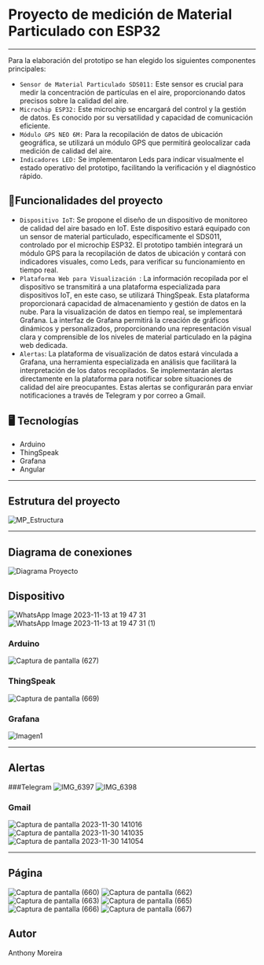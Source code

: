 # Proyecto de medición de Material Particulado con ESP32
***

Para la elaboración del prototipo se han elegido los siguientes componentes principales:

* `Sensor de Material Particulado SDS011:` Este sensor es crucial para medir la concentración de partículas en el aire, proporcionando datos precisos sobre la calidad del aire.
* `Microchip ESP32:` Este microchip se encargará del control y la gestión de datos. Es conocido por su versatilidad y capacidad de comunicación eficiente.
* `Módulo GPS NEO 6M:` Para la recopilación de datos de ubicación geográfica, se utilizará un módulo GPS que permitirá geolocalizar cada medición de calidad del aire.
* `Indicadores LED:` Se implementaron Leds para indicar visualmente el estado operativo del prototipo, facilitando la verificación y el diagnóstico rápido.


## :hammer:Funcionalidades del proyecto
- `Dispositivo IoT`: Se propone el diseño de un dispositivo de monitoreo de calidad del aire basado en IoT. Este dispositivo estará equipado con un sensor de material particulado, específicamente el SDS011, controlado por el microchip ESP32. El prototipo también integrará un módulo GPS para la recopilación de datos de ubicación y contará con indicadores visuales, como Leds, para verificar su funcionamiento en tiempo real.
- `Plataforma Web para Visualización `: La información recopilada por el dispositivo se transmitirá a una plataforma especializada para dispositivos IoT, en este caso, se utilizará ThingSpeak. Esta plataforma proporcionará capacidad de almacenamiento y gestión de datos en la nube. Para la visualización de datos en tiempo real, se implementará Grafana. La interfaz de Grafana permitirá la creación de gráficos dinámicos y personalizados, proporcionando una representación visual clara y comprensible de los niveles de material particulado en la página web dedicada.
- `Alertas`: La plataforma de visualización de datos estará vinculada a Grafana, una herramienta especializada en análisis que facilitará la interpretación de los datos recopilados. Se implementarán alertas directamente en la plataforma para notificar sobre situaciones de calidad del aire preocupantes. Estas alertas se configurarán para enviar notificaciones a través de Telegram y por correo a Gmail. 


## 🖥️ Tecnologías
- Arduino
- ThingSpeak 
- Grafana
- Angular


***
## Estrutura del proyecto

![MP_Estructura](https://github.com/AnthyS12/Sistema_MaterialParticulado_IOT/assets/50304139/c44aff2d-b871-4452-b852-b56fbcaeb651)

*** 
## Diagrama de conexiones

![Diagrama Proyecto](https://github.com/AnthyS12/Sistema_MaterialParticulado_IOT/assets/50304139/4692f78a-acea-4e90-8abb-af8a81baa625)

## Dispositivo
![WhatsApp Image 2023-11-13 at 19 47 31](https://github.com/AnthyS12/Sistema_MaterialParticulado_IOT/assets/50304139/b559cf11-bce8-4341-ad15-58b552a1e246)
![WhatsApp Image 2023-11-13 at 19 47 31 (1)](https://github.com/AnthyS12/Sistema_MaterialParticulado_IOT/assets/50304139/b7541bee-c064-4d1c-b36b-eca11ade68fd)


### Arduino
![Captura de pantalla (627)](https://github.com/AnthyS12/Sistema_MaterialParticulado_IOT/assets/50304139/77d75c0d-1a23-48f0-b0a5-904afed3bfde)

### ThingSpeak
![Captura de pantalla (669)](https://github.com/AnthyS12/Sistema_MaterialParticulado_IOT/assets/50304139/4101ff2f-cb69-4453-aad3-c3e26fc37863)

### Grafana
![Imagen1](https://github.com/AnthyS12/Sistema_MaterialParticulado_IOT/assets/50304139/f7176438-8b12-491f-873a-c91c48d24880)




***
## Alertas

###Telegram
![IMG_6397](https://github.com/AnthyS12/Sistema_MaterialParticulado_IOT/assets/50304139/c5e66967-6abf-491b-8908-324a1a21e5e6)
![IMG_6398](https://github.com/AnthyS12/Sistema_MaterialParticulado_IOT/assets/50304139/79b066bf-44f3-4d19-980c-c48470b1e57e)

### Gmail 
![Captura de pantalla 2023-11-30 141016](https://github.com/AnthyS12/Sistema_MaterialParticulado_IOT/assets/50304139/1ee334e7-b38b-4306-a531-3bcef70a2883)
![Captura de pantalla 2023-11-30 141035](https://github.com/AnthyS12/Sistema_MaterialParticulado_IOT/assets/50304139/79c68d37-ad2b-4591-bc6a-962568051616)
![Captura de pantalla 2023-11-30 141054](https://github.com/AnthyS12/Sistema_MaterialParticulado_IOT/assets/50304139/2d400575-2df9-402b-bd3f-d3617522d37f)

***
## Página
![Captura de pantalla (660)](https://github.com/AnthyS12/Sistema_MaterialParticulado_IOT/assets/50304139/1a49a14f-61d8-41ff-9d26-513e9886f495)
![Captura de pantalla (662)](https://github.com/AnthyS12/Sistema_MaterialParticulado_IOT/assets/50304139/9936da3d-3ad5-48be-8ebf-a65f0f4cdf10)
![Captura de pantalla (663)](https://github.com/AnthyS12/Sistema_MaterialParticulado_IOT/assets/50304139/4533bd86-e53f-4f04-b658-d56ea203925b)
![Captura de pantalla (665)](https://github.com/AnthyS12/Sistema_MaterialParticulado_IOT/assets/50304139/f101f62f-b967-465a-806d-0898876e91d8)
![Captura de pantalla (666)](https://github.com/AnthyS12/Sistema_MaterialParticulado_IOT/assets/50304139/05dabc99-41ad-4d6b-8cc7-e35f9b6f59af)
![Captura de pantalla (667)](https://github.com/AnthyS12/Sistema_MaterialParticulado_IOT/assets/50304139/764f20f1-aec4-4b57-b601-0b990b617a87)


## Autor
Anthony Moreira
